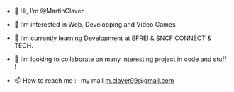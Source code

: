 - 👋 Hi, I’m @MartinClaver
- 👀 I’m interested in Web, Developping and Video Games
- 🌱 I’m currently learning Development at EFREI & SNCF CONNECT & TECH.
- 💞️ I’m looking to collaborate on many interesting project in code and stuff !

- 📫 How to reach me : -my mail m.claver99@gmail.com
